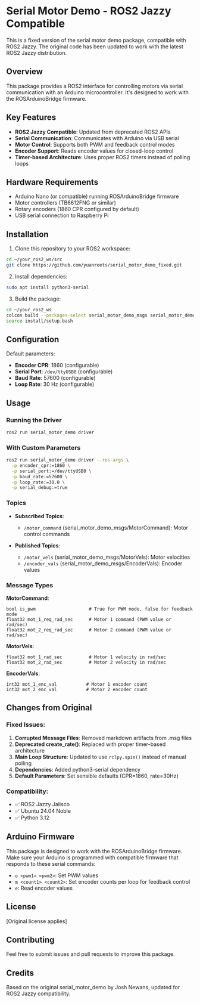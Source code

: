 # Serial Motor Demo - ROS2 Jazzy Compatible

This is a fixed version of the serial motor demo package, compatible with ROS2 Jazzy. The original code has been updated to work with the latest ROS2 Jazzy distribution.

## Overview

This package provides a ROS2 interface for controlling motors via serial communication with an Arduino microcontroller. It's designed to work with the ROSArduinoBridge firmware.

## Key Features

- **ROS2 Jazzy Compatible**: Updated from deprecated ROS2 APIs
- **Serial Communication**: Communicates with Arduino via USB serial
- **Motor Control**: Supports both PWM and feedback control modes
- **Encoder Support**: Reads encoder values for closed-loop control
- **Timer-based Architecture**: Uses proper ROS2 timers instead of polling loops

## Hardware Requirements

- Arduino Nano (or compatible) running ROSArduinoBridge firmware
- Motor controllers (TB6612FNG or similar)
- Rotary encoders (1860 CPR configured by default)
- USB serial connection to Raspberry Pi

## Installation

1. Clone this repository to your ROS2 workspace:
```bash
cd ~/your_ros2_ws/src
git clone https://github.com/yuanroets/serial_motor_demo_fixed.git
```

2. Install dependencies:
```bash
sudo apt install python3-serial
```

3. Build the package:
```bash
cd ~/your_ros2_ws
colcon build --packages-select serial_motor_demo_msgs serial_motor_demo
source install/setup.bash
```

## Configuration

Default parameters:
- **Encoder CPR**: 1860 (configurable)
- **Serial Port**: `/dev/ttyUSB0` (configurable)
- **Baud Rate**: 57600 (configurable)
- **Loop Rate**: 30 Hz (configurable)

## Usage

### Running the Driver

```bash
ros2 run serial_motor_demo driver
```

### With Custom Parameters

```bash
ros2 run serial_motor_demo driver --ros-args \
  -p encoder_cpr:=1860 \
  -p serial_port:=/dev/ttyUSB0 \
  -p baud_rate:=57600 \
  -p loop_rate:=30.0 \
  -p serial_debug:=true
```

### Topics

- **Subscribed Topics**:
  - `/motor_command` (serial_motor_demo_msgs/MotorCommand): Motor control commands

- **Published Topics**:
  - `/motor_vels` (serial_motor_demo_msgs/MotorVels): Motor velocities
  - `/encoder_vals` (serial_motor_demo_msgs/EncoderVals): Encoder values

### Message Types

**MotorCommand**:
```
bool is_pwm                    # True for PWM mode, false for feedback mode
float32 mot_1_req_rad_sec      # Motor 1 command (PWM value or rad/sec)
float32 mot_2_req_rad_sec      # Motor 2 command (PWM value or rad/sec)
```

**MotorVels**:
```
float32 mot_1_rad_sec          # Motor 1 velocity in rad/sec
float32 mot_2_rad_sec          # Motor 2 velocity in rad/sec
```

**EncoderVals**:
```
int32 mot_1_enc_val           # Motor 1 encoder count
int32 mot_2_enc_val           # Motor 2 encoder count
```

## Changes from Original

### Fixed Issues:
1. **Corrupted Message Files**: Removed markdown artifacts from .msg files
2. **Deprecated create_rate()**: Replaced with proper timer-based architecture
3. **Main Loop Structure**: Updated to use `rclpy.spin()` instead of manual polling
4. **Dependencies**: Added python3-serial dependency
5. **Default Parameters**: Set sensible defaults (CPR=1860, rate=30Hz)

### Compatibility:
- ✅ ROS2 Jazzy Jalisco
- ✅ Ubuntu 24.04 Noble
- ✅ Python 3.12

## Arduino Firmware

This package is designed to work with the ROSArduinoBridge firmware. Make sure your Arduino is programmed with compatible firmware that responds to these serial commands:

- `o <pwm1> <pwm2>`: Set PWM values
- `m <count1> <count2>`: Set encoder counts per loop for feedback control
- `e`: Read encoder values

## License

[Original license applies]

## Contributing

Feel free to submit issues and pull requests to improve this package.

## Credits

Based on the original serial_motor_demo by Josh Newans, updated for ROS2 Jazzy compatibility.

